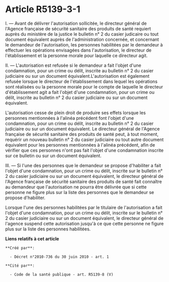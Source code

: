 # Article R5139-3-1

I. ― Avant de délivrer l'autorisation sollicitée, le directeur général de l'Agence française de sécurité sanitaire des
produits de santé requiert auprès du ministère de la justice le bulletin n° 2 du casier judicaire ou tout document équivalent
auprès de l'administration concernée, et concernant le demandeur de l'autorisation, les personnes habilitées par le demandeur
à effectuer les opérations envisagées dans l'autorisation, le directeur de l'établissement et la personne morale pour
laquelle ce directeur agit. 

II. ― L'autorisation est refusée si le demandeur a fait l'objet d'une condamnation, pour un crime ou délit, inscrite au
bulletin n° 2 du casier judiciaire ou sur un document équivalent.L'autorisation est également refusée lorsque le directeur de
l'établissement dans lequel les opérations sont réalisées ou la personne morale pour le compte de laquelle le directeur
d'établissement agit a fait l'objet d'une condamnation, pour un crime ou délit, inscrite au bulletin n° 2 du casier
judiciaire ou sur un document équivalent. 

L'autorisation cesse de plein droit de produire ses effets lorsque les personnes mentionnées à l'alinéa précédent font
l'objet d'une condamnation, pour un crime ou délit, inscrite au bulletin n° 2 du casier judiciaire ou sur un document
équivalent. Le directeur général de l'Agence française de sécurité sanitaire des produits de santé peut, à tout moment,
requérir un nouveau bulletin n° 2 du casier judiciaire ou tout autre document équivalent pour les personnes mentionnées à
l'alinéa précédent, afin de vérifier que ces personnes n'ont pas fait l'objet d'une condamnation inscrite sur ce bulletin ou
sur un document équivalent. 

III. ― Si l'une des personnes que le demandeur se propose d'habiliter a fait l'objet d'une condamnation, pour un crime ou
délit, inscrite sur le bulletin n° 2 du casier judiciaire ou sur un document équivalent, le directeur général de l'Agence
française de sécurité sanitaire des produits de santé fait connaître au demandeur que l'autorisation ne pourra être délivrée
que si cette personne ne figure plus sur la liste des personnes que le demandeur se propose d'habiliter. 

Lorsque l'une des personnes habilitées par le titulaire de l'autorisation a fait l'objet d'une condamnation, pour un crime ou
délit, inscrite sur le bulletin n° 2 du casier judiciaire ou sur un document équivalent, le directeur général de l'agence
suspend cette autorisation jusqu'à ce que cette personne ne figure plus sur la liste des personnes habilitées.

**Liens relatifs à cet article**

	**Créé par**:

	  - Décret n°2010-736 du 30 juin 2010 - art. 1

	**Cité par**:

	  - Code de la santé publique - art. R5139-8 (V)
